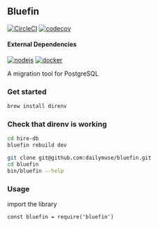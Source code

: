 Bluefin
-------

[![CircleCI](https://circleci.com/gh/dailymuse/bluefin.svg?style=svg)](https://circleci.com/gh/dailymuse/bluefin) [![codecov](https://codecov.io/gh/dailymuse/bluefin/branch/develop/graph/badge.svg?token=gd7zCcWUMv)](https://codecov.io/gh/dailymuse/bluefin)

#### External Dependencies
[![nodejs](https://img.shields.io/badge/nodejs-%5E10.15.0-blue.svg)](https://nodejs.org/en/) [![docker](https://img.shields.io/badge/docker-%5E17.04.0-blue.svg)](https://www.docker.com/)


A migration tool for PostgreSQL

### Get started

```bash
brew install direnv
```
### Check that direnv is working
```bash
cd hire-db
bluefin rebuild dev
```


```bash
git clone git@github.com:dailymuse/bluefin.git
cd bluefin
bin/bluefin --help
```

### Usage

import the library

`const bluefin = require('bluefin')`
